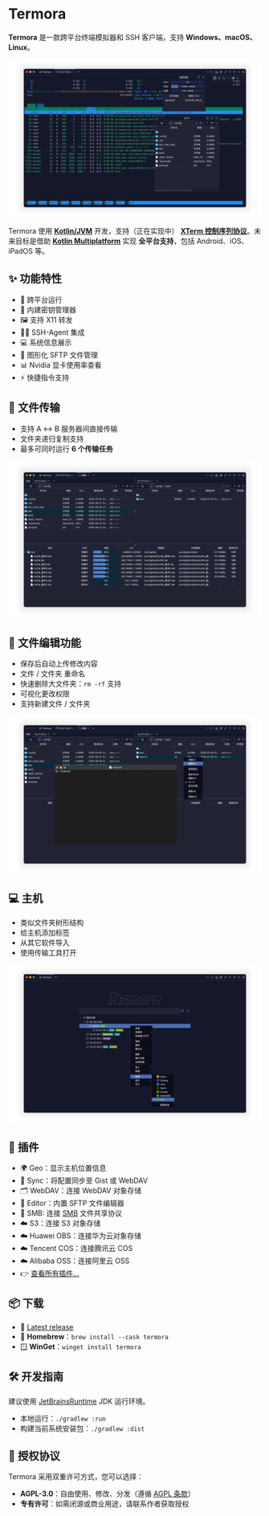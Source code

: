 # Termora

**Termora** 是一款跨平台终端模拟器和 SSH 客户端，支持 **Windows、macOS、Linux**。

<div align="center">
  <img src="docs/readme-zh_CN.png" alt="Readme" />
</div>

Termora 使用 [**Kotlin/JVM**](https://kotlinlang.org/) 开发，支持（正在实现中） [**XTerm 控制序列协议**](https://invisible-island.net/xterm/ctlseqs/ctlseqs.html)。未来目标是借助 [**Kotlin Multiplatform**](https://kotlinlang.org/docs/multiplatform.html) 实现 **全平台支持**，包括 Android、iOS、iPadOS 等。



## ✨ 功能特性

- 🧬 跨平台运行
- 🔐 内建密钥管理器
- 🖼️ 支持 X11 转发
- 🧑‍💻 SSH-Agent 集成
- 💻 系统信息展示
- 📁 图形化 SFTP 文件管理
- 📊 Nvidia 显卡使用率查看
- ⚡ 快捷指令支持


## 🚀 文件传输

- 支持 A ↔ B 服务器间直接传输
- 文件夹递归复制支持
- 最多可同时运行 **6 个传输任务**

<div align="center">
  <img src="docs/transfer-zh_CN.png" alt="Transfer" />
</div>


## 📝 文件编辑功能

- 保存后自动上传修改内容
- 文件 / 文件夹 重命名
- 快速删除大文件夹：`rm -rf` 支持
- 可视化更改权限
- 支持新建文件 / 文件夹

<div align="center">
  <img src="docs/transfer-edit-zh_CN.png" alt="Transfer Edit" />
</div>



## 💻 主机

- 类似文件夹树形结构
- 给主机添加标签
- 从其它软件导入
- 使用传输工具打开

<div align="center">
  <img src="docs/host-zh_CN.png" alt="Transfer Edit" />
</div>


## 🧩 插件

- 🌍 Geo：显示主机位置信息
- 🔄 Sync：将配置同步至 Gist 或 WebDAV
- 🗂️ WebDAV：连接 WebDAV 对象存储
- 📝 Editor：内置 SFTP 文件编辑器
- 📡 SMB:  连接 [SMB](https://baike.baidu.com/item/smb/4750512) 文件共享协议
- ☁️ S3：连接 S3 对象存储
- ☁️ Huawei OBS：连接华为云对象存储
- ☁️ Tencent COS：连接腾讯云 COS
- ☁️ Alibaba OSS：连接阿里云 OSS
- 👉 [查看所有插件...](https://www.termora.cn/plugins)




## 📦 下载

- 🧾 [Latest release](https://github.com/TermoraDev/termora/releases/latest)
- 🍺 **Homebrew**：`brew install --cask termora`
- 🪟 **WinGet**：`winget install termora`



## 🛠️ 开发指南

建议使用 [JetBrainsRuntime](https://github.com/JetBrains/JetBrainsRuntime) JDK 运行环境。

- 本地运行：`./gradlew :run`
- 构建当前系统安装包：`./gradlew :dist`



## 📄 授权协议

Termora 采用双重许可方式，您可以选择：

- **AGPL-3.0**：自由使用、修改、分发（遵循 [AGPL 条款](https://opensource.org/license/agpl-v3)）
- **专有许可**：如需闭源或商业用途，请联系作者获取授权  
